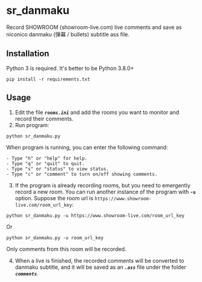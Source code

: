 # sr_danmaku
Record SHOWROOM (showroom-live.com) live comments and save as niconico danmaku (弾幕 / bullets) subtitle ass file.

## Installation
Python 3 is required. It's better to be Python 3.8.0+

```
pip install -r requirements.txt
```

## Usage

1. Edit the file ***`rooms.ini`*** and add the rooms you want to monitor and record their comments.  
2. Run program:
```
python sr_danmaku.py
```

When program is running, you can enter the following command:
```
- Type "h" or "help" for help.
- Type "q" or "quit" to quit.
- Type "s" or "status" to view status.
- Type "c" or "comment" to turn on/off showing comments.
```

3. If the program is already recording rooms, but you need to emergently record a new room.
You can run another instance of the program with **`-u`** option.
Suppose the room url is `https://www.showroom-live.com/room_url_key`:
```
python sr_danmaku.py -u https://www.showroom-live.com/room_url_key
```
Or
```
python sr_danmaku.py -u room_url_key
```
Only comments from this room will be recorded.

4. When a live is finished, the recorded comments will be converted to danmaku subtitle, and it will be saved as an ***`.ass`*** file under the folder ***`comments`***.


